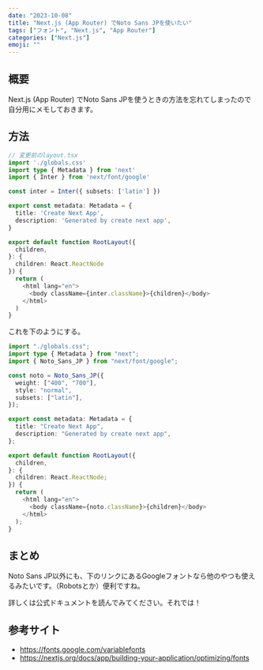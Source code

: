 ```yaml
---
date: "2023-10-08"
title: "Next.js (App Router) でNoto Sans JPを使いたい"
tags: ["フォント", "Next.js", "App Router"]
categories: ["Next.js"]
emoji: ""
---
```


## 概要
Next.js (App Router) でNoto Sans JPを使うときの方法を忘れてしまったので自分用にメモしておきます。

## 方法
```ts
// 変更前のlayout.tsx
import './globals.css'
import type { Metadata } from 'next'
import { Inter } from 'next/font/google'

const inter = Inter({ subsets: ['latin'] })

export const metadata: Metadata = {
  title: 'Create Next App',
  description: 'Generated by create next app',
}

export default function RootLayout({
  children,
}: {
  children: React.ReactNode
}) {
  return (
    <html lang="en">
      <body className={inter.className}>{children}</body>
    </html>
  )
}
```
これを下のようにする。
```ts {3, 5-9, 23} showLineNumbers
import "./globals.css";
import type { Metadata } from "next";
import { Noto_Sans_JP } from "next/font/google";

const noto = Noto_Sans_JP({
  weight: ["400", "700"],
  style: "normal",
  subsets: ["latin"],
});

export const metadata: Metadata = {
  title: "Create Next App",
  description: "Generated by create next app",
};

export default function RootLayout({
  children,
}: {
  children: React.ReactNode;
}) {
  return (
    <html lang="en">
      <body className={noto.className}>{children}</body>
    </html>
  );
}
```

## まとめ
Noto Sans JP以外にも、下のリンクにあるGoogleフォントなら他のやつも使えるみたいです。（Robotsとか）便利ですね。

詳しくは公式ドキュメントを読んでみてください。それでは！

## 参考サイト
- https://fonts.google.com/variablefonts
- https://nextjs.org/docs/app/building-your-application/optimizing/fonts

